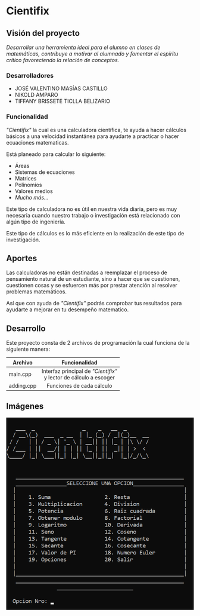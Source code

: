 # Cientifix

## Visión del proyecto

*Desarrollar una herramienta ideal para el alumno en clases de matemáticas, contribuye a motivar al alumnado y fomentar el espíritu crítico favoreciendo la relación de conceptos.*

### Desarrolladores
* JOSÉ VALENTINO MASÍAS CASTILLO
* NIKOLD AMPARO
* TIFFANY BRISSETE TICLLA BELIZARIO



### Funcionalidad

*"Cientifix"* la cual es una calculadora científica, te ayuda a hacer cálculos básicos a una velocidad instantánea para ayudarte a practicar o hacer ecuaciones matematicas.

Está planeado para calcular lo siguiente:
* Áreas
* Sistemas de ecuaciones
* Matrices
* Polinomios
* Valores medios
* *Mucho más...*

Este tipo de calculadora no es útil en nuestra vida diaria, pero es muy necesaria cuando nuestro trabajo o investigación está relacionado con algún tipo de ingeniería.

Este tipo de cálculos es lo más eficiente en la realización de este tipo de investigación.

## Aportes

Las calculadoras no están destinadas a reemplazar el proceso de pensamiento natural de un estudiante, sino a hacer que se cuestionen, cuestionen cosas y se esfuercen más por prestar atención al resolver problemas matemáticos.

Así que con ayuda de *"Cientifix"* podrás comprobar tus resultados para ayudarte a mejorar en tu desempeño matematico.


## Desarrollo

Este proyecto consta de 2 archivos de programación la cual funciona de la siguiente manera:

| Archivo       | Funcionalidad |
| ------------- |:-------------:|
| main.cpp      | Interfaz principal de *"Cientifix"* <br /> y lector de cálculo a escoger|
| adding.cpp    | Funciones de cada cálculo     |


## Imágenes

![This is a alt text.](/img/interface.png "Interfaz.")